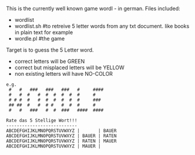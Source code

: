 This is the currently well known game wordl - in german.
Files included:

* wordlist
* wordlist.sh #to retreive 5 letter words from any txt document. like books in plain text for example
* wordle.pl #the game


Target is to guess the 5 Letter word.
* correct letters will be GREEN
* correct but misplaced letters will be YELLOW
* non existing letters will have NO-COLOR

```
e.g.
 #   #   ###   ###   ###   #     ####  
 #   #  #   #  #  #  #  #  #     #     
 # # #  #   #  #  #  #  #  #     ###   
 ## ##  #   #  # #   #  #  #     #     
 #   #   ###   #  #  ###   ####  ####  

Rate das 5 Stellige Wort!!!
---------------------------
ABCDEFGHIJKLMNOPQRSTUVWXYZ |       | BAUER
ABCDEFGHIJKLMNOPQRSTUVWXYZ | BAUER | RATEN
ABCDEFGHIJKLMNOPQRSTUVWXYZ | RATEN | MAUER
ABCDEFGHIJKLMNOPQRSTUVWXYZ | MAUER | 
```

